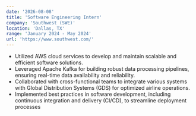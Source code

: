```yaml
---
date: '2026-08-08'
title: 'Software Engineering Intern'
company: 'Southwest (SWE)'
location: 'Dallas, TX'
range: 'January 2024 - May 2024'
url: 'https://www.southwest.com/'
---
```


- Utilized AWS cloud services to develop and maintain scalable and efficient software solutions.
- Leveraged Apache Kafka for building robust data processing pipelines, ensuring real-time data availability and reliability.
- Collaborated with cross-functional teams to integrate various systems with Global Distribution Systems (GDS) for optimized airline operations.
- Implemented best practices in software development, including continuous integration and delivery (CI/CD), to streamline deployment processes

